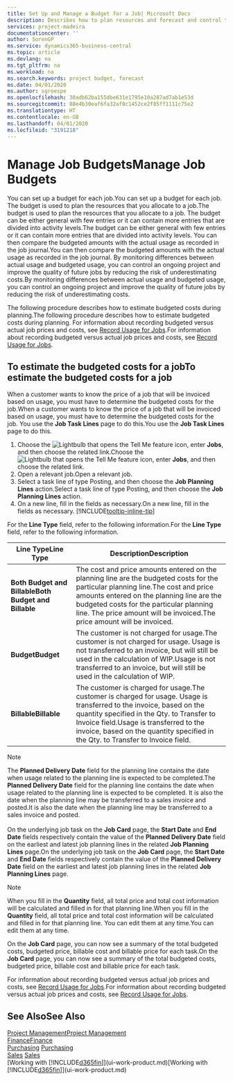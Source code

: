 ```yaml
---
title: Set Up and Manage a Budget for a Job| Microsoft Docs
description: Describes how to plan resources and forecast and control the costs of a project by setting up a budget for each job.
services: project-madeira
documentationcenter: ''
author: SorenGP
ms.service: dynamics365-business-central
ms.topic: article
ms.devlang: na
ms.tgt_pltfrm: na
ms.workload: na
ms.search.keywords: project budget, forecast
ms.date: 04/01/2020
ms.author: sgroespe
ms.openlocfilehash: 30adb62ba155dbe631e1795e10a287ad7ab1e53d
ms.sourcegitcommit: 88e4b30eaf6fa32af0c1452ce2f85ff1111c75e2
ms.translationtype: HT
ms.contentlocale: en-GB
ms.lasthandoff: 04/01/2020
ms.locfileid: "3191218"
---
```

# <a name="manage-job-budgets"></a><span data-ttu-id="b57ab-103">Manage Job Budgets</span><span class="sxs-lookup"><span data-stu-id="b57ab-103">Manage Job Budgets</span></span>
<span data-ttu-id="b57ab-104">You can set up a budget for each job.</span><span class="sxs-lookup"><span data-stu-id="b57ab-104">You can set up a budget for each job.</span></span> <span data-ttu-id="b57ab-105">The budget is used to plan the resources that you allocate to a job.</span><span class="sxs-lookup"><span data-stu-id="b57ab-105">The budget is used to plan the resources that you allocate to a job.</span></span> <span data-ttu-id="b57ab-106">The budget can be either general with few entries or it can contain more entries that are divided into activity levels.</span><span class="sxs-lookup"><span data-stu-id="b57ab-106">The budget can be either general with few entries or it can contain more entries that are divided into activity levels.</span></span> <span data-ttu-id="b57ab-107">You can then compare the budgeted amounts with the actual usage as recorded in the job journal.</span><span class="sxs-lookup"><span data-stu-id="b57ab-107">You can then compare the budgeted amounts with the actual usage as recorded in the job journal.</span></span> <span data-ttu-id="b57ab-108">By monitoring differences between actual usage and budgeted usage, you can control an ongoing project and improve the quality of future jobs by reducing the risk of underestimating costs.</span><span class="sxs-lookup"><span data-stu-id="b57ab-108">By monitoring differences between actual usage and budgeted usage, you can control an ongoing project and improve the quality of future jobs by reducing the risk of underestimating costs.</span></span>

<span data-ttu-id="b57ab-109">The following procedure describes how to estimate budgeted costs during planning.</span><span class="sxs-lookup"><span data-stu-id="b57ab-109">The following procedure describes how to estimate budgeted costs during planning.</span></span> <span data-ttu-id="b57ab-110">For information about recording budgeted versus actual job prices and costs, see [Record Usage for Jobs](projects-how-record-job-usage.md).</span><span class="sxs-lookup"><span data-stu-id="b57ab-110">For information about recording budgeted versus actual job prices and costs, see [Record Usage for Jobs](projects-how-record-job-usage.md).</span></span>  

## <a name="to-estimate-the-budgeted-costs-for-a-job"></a><a name="JobBudgetCosts"></a> <span data-ttu-id="b57ab-111">To estimate the budgeted costs for a job</span><span class="sxs-lookup"><span data-stu-id="b57ab-111">To estimate the budgeted costs for a job</span></span>
<span data-ttu-id="b57ab-112">When a customer wants to know the price of a job that will be invoiced based on usage, you must have to determine the budgeted costs for the job.</span><span class="sxs-lookup"><span data-stu-id="b57ab-112">When a customer wants to know the price of a job that will be invoiced based on usage, you must have to determine the budgeted costs for the job.</span></span> <span data-ttu-id="b57ab-113">You use the **Job Task Lines** page to do this.</span><span class="sxs-lookup"><span data-stu-id="b57ab-113">You use the **Job Task Lines** page to do this.</span></span>

1. <span data-ttu-id="b57ab-114">Choose the ![Lightbulb that opens the Tell Me feature](media/ui-search/search_small.png "Tell me what you want to do") icon, enter **Jobs**, and then choose the related link.</span><span class="sxs-lookup"><span data-stu-id="b57ab-114">Choose the ![Lightbulb that opens the Tell Me feature](media/ui-search/search_small.png "Tell me what you want to do") icon, enter **Jobs**, and then choose the related link.</span></span>  
2. <span data-ttu-id="b57ab-115">Open a relevant job.</span><span class="sxs-lookup"><span data-stu-id="b57ab-115">Open a relevant job.</span></span>
3. <span data-ttu-id="b57ab-116">Select a task line of type Posting, and then choose the **Job Planning Lines** action.</span><span class="sxs-lookup"><span data-stu-id="b57ab-116">Select a task line of type Posting, and then choose the **Job Planning Lines** action.</span></span>
4. <span data-ttu-id="b57ab-117">On a new line, fill in the fields as necessary.</span><span class="sxs-lookup"><span data-stu-id="b57ab-117">On a new line, fill in the fields as necessary.</span></span> [!INCLUDE[tooltip-inline-tip](includes/tooltip-inline-tip_md.md)]   

<span data-ttu-id="b57ab-118">For the **Line Type** field, refer to the following information.</span><span class="sxs-lookup"><span data-stu-id="b57ab-118">For the **Line Type** field, refer to the following information.</span></span>  

| <span data-ttu-id="b57ab-119">Line Type</span><span class="sxs-lookup"><span data-stu-id="b57ab-119">Line Type</span></span> | <span data-ttu-id="b57ab-120">Description</span><span class="sxs-lookup"><span data-stu-id="b57ab-120">Description</span></span> |
| --- | --- |
| <span data-ttu-id="b57ab-121">**Both Budget and Billable**</span><span class="sxs-lookup"><span data-stu-id="b57ab-121">**Both Budget and Billable**</span></span> |<span data-ttu-id="b57ab-122">The cost and price amounts entered on the planning line are the budgeted costs for the particular planning line.</span><span class="sxs-lookup"><span data-stu-id="b57ab-122">The cost and price amounts entered on the planning line are the budgeted costs for the particular planning line.</span></span> <span data-ttu-id="b57ab-123">The price amount will be invoiced.</span><span class="sxs-lookup"><span data-stu-id="b57ab-123">The price amount will be invoiced.</span></span> |
| <span data-ttu-id="b57ab-124">**Budget**</span><span class="sxs-lookup"><span data-stu-id="b57ab-124">**Budget**</span></span> |<span data-ttu-id="b57ab-125">The customer is not charged for usage.</span><span class="sxs-lookup"><span data-stu-id="b57ab-125">The customer is not charged for usage.</span></span> <span data-ttu-id="b57ab-126">Usage is not transferred to an invoice, but will still be used in the calculation of WIP.</span><span class="sxs-lookup"><span data-stu-id="b57ab-126">Usage is not transferred to an invoice, but will still be used in the calculation of WIP.</span></span> |
| <span data-ttu-id="b57ab-127">**Billable**</span><span class="sxs-lookup"><span data-stu-id="b57ab-127">**Billable**</span></span> |<span data-ttu-id="b57ab-128">The customer is charged for usage.</span><span class="sxs-lookup"><span data-stu-id="b57ab-128">The customer is charged for usage.</span></span> <span data-ttu-id="b57ab-129">Usage is transferred to the invoice, based on the quantity specified in the Qty. to Transfer to Invoice field.</span><span class="sxs-lookup"><span data-stu-id="b57ab-129">Usage is transferred to the invoice, based on the quantity specified in the Qty. to Transfer to Invoice field.</span></span> |

> [!NOTE]  
> <span data-ttu-id="b57ab-130">The **Planned Delivery Date** field for the planning line contains the date when usage related to the planning line is expected to be completed.</span><span class="sxs-lookup"><span data-stu-id="b57ab-130">The **Planned Delivery Date** field for the planning line contains the date when usage related to the planning line is expected to be completed.</span></span> <span data-ttu-id="b57ab-131">It is also the date when the planning line may be transferred to a sales invoice and posted.</span><span class="sxs-lookup"><span data-stu-id="b57ab-131">It is also the date when the planning line may be transferred to a sales invoice and posted.</span></span> <br /><br /> <span data-ttu-id="b57ab-132">On the underlying job task on the **Job Card** page, the **Start Date** and **End Date** fields respectively contain the value of the **Planned Delivery Date** field on the earliest and latest job planning lines in the related **Job Planning Lines** page.</span><span class="sxs-lookup"><span data-stu-id="b57ab-132">On the underlying job task on the **Job Card** page, the **Start Date** and **End Date** fields respectively contain the value of the **Planned Delivery Date** field on the earliest and latest job planning lines in the related **Job Planning Lines** page.</span></span>

> [!NOTE]  
>   <span data-ttu-id="b57ab-133">When you fill in the **Quantity** field, all total price and total cost information will be calculated and filled in for that planning line.</span><span class="sxs-lookup"><span data-stu-id="b57ab-133">When you fill in the **Quantity** field, all total price and total cost information will be calculated and filled in for that planning line.</span></span> <span data-ttu-id="b57ab-134">You can edit them at any time.</span><span class="sxs-lookup"><span data-stu-id="b57ab-134">You can edit them at any time.</span></span>

<span data-ttu-id="b57ab-135">On the **Job Card** page, you can now see a summary of the total budgeted costs, budgeted price, billable cost and billable price for each task.</span><span class="sxs-lookup"><span data-stu-id="b57ab-135">On the **Job Card** page, you can now see a summary of the total budgeted costs, budgeted price, billable cost and billable price for each task.</span></span>

<span data-ttu-id="b57ab-136">For information about recording budgeted versus actual job prices and costs, see [Record Usage for Jobs](projects-how-record-job-usage.md).</span><span class="sxs-lookup"><span data-stu-id="b57ab-136">For information about recording budgeted versus actual job prices and costs, see [Record Usage for Jobs](projects-how-record-job-usage.md).</span></span>

## <a name="see-also"></a><span data-ttu-id="b57ab-137">See Also</span><span class="sxs-lookup"><span data-stu-id="b57ab-137">See Also</span></span>
[<span data-ttu-id="b57ab-138">Project Management</span><span class="sxs-lookup"><span data-stu-id="b57ab-138">Project Management</span></span>](projects-manage-projects.md)  
[<span data-ttu-id="b57ab-139">Finance</span><span class="sxs-lookup"><span data-stu-id="b57ab-139">Finance</span></span>](finance.md)  
<span data-ttu-id="b57ab-140">[Purchasing](purchasing-manage-purchasing.md)       </span><span class="sxs-lookup"><span data-stu-id="b57ab-140">[Purchasing](purchasing-manage-purchasing.md)       </span></span>  
<span data-ttu-id="b57ab-141">[Sales](sales-manage-sales.md)    </span><span class="sxs-lookup"><span data-stu-id="b57ab-141">[Sales](sales-manage-sales.md)    </span></span>  
<span data-ttu-id="b57ab-142">[Working with [!INCLUDE[d365fin](includes/d365fin_md.md)]](ui-work-product.md)</span><span class="sxs-lookup"><span data-stu-id="b57ab-142">[Working with [!INCLUDE[d365fin](includes/d365fin_md.md)]](ui-work-product.md)</span></span>  
